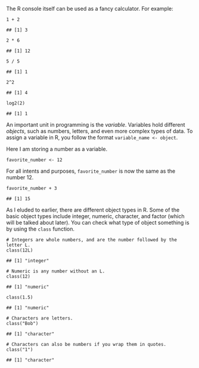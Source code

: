 The R console itself can be used as a fancy calculator. For example:

    1 + 2

    ## [1] 3

    2 * 6

    ## [1] 12

    5 / 5

    ## [1] 1

    2^2

    ## [1] 4

    log2(2)

    ## [1] 1

An important unit in programming is the *variable*. Variables hold
different *objects*, such as numbers, letters, and even more complex
types of data. To assign a variable in R, you follow the format
`variable_name <- object`.

Here I am storing a number as a variable.

    favorite_number <- 12

For all intents and purposes, `favorite_number` is now the same as the
number 12.

    favorite_number + 3

    ## [1] 15

As I eluded to earlier, there are different object types in R. Some of
the basic object types include integer, numeric, character, and factor
(which will be talked about later). You can check what type of object
something is by using the `class` function.

    # Integers are whole numbers, and are the number followed by the letter L.
    class(12L)

    ## [1] "integer"

    # Numeric is any number without an L.
    class(12)

    ## [1] "numeric"

    class(1.5)

    ## [1] "numeric"

    # Characters are letters.
    class("Bob")

    ## [1] "character"

    # Characters can also be numbers if you wrap them in quotes.
    class("1")

    ## [1] "character"
